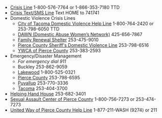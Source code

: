 + [Crisis Line](https://www.optumhealthpiercersn.com) 1-800-576-7764 or 1-866-353-7180 TTD  
+ [Crisis Text/SMS Line](https://crisistextline.org) Text HOME to 741741
+ Domestic Violence Crisis Lines  
    + [City of Tacoma Domestic Violence Help Line](http://www.cityoftacoma.org/Page.aspx?nid=166) 1-800-764-2420 or 253-798-6050 TTD  
    + [DAWN (Domestic Abuse Women’s Network)](http://www.dawnonline.org/) 425-656-7867  
    + [Family Renewal Shelter](http://www.domesticviolencehelp.com) 253-475-9010  
    + [Pierce County Sheriff's Domestic Violence Line](http://www.tpchd.org/page.php?id=68) 253-798-6516  
    + [YWCA of Pierce County](http://www.ywcapiercecounty.org/ ) 253-383-2593  
+ Emergency/Disaster Management  
    - _For emergency dial 911_  
    + Buckley 253-862-9059  
    + [Lakewood](http://police.cityoflakewood.us/index.php?option=com_content&view=article&id=49&Itemid=51) 1-800-525-0321  
    + [Pierce County](http://www.co.pierce.wa.us/pc/abtus/ourorg/dem/abtusdem.htm) 253-798-6595  
    + [Puyallup](http://www.cityofpuyallup.org/page.php?id=881) 253-770-3336  
    + [Tacoma](http://www.cityoftacoma.org/Page.aspx?nid=166) 253-404-3700  
+ [Helping Hand House](http://www.helpinghandhouse.org/) 253-682-3401  
+ [Sexual Assault Center of Pierce County](http://www.sexualassaultcenter.com) 1-800-756-7273 or 253-474-7273  
+ [United Way of Pierce County Help Line](http://www.uwpc.org/FindHelp.htm) 1-877-211-WASH (9274) or 211 
